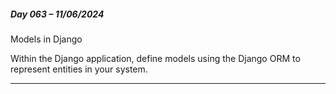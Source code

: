 ##### Day 063 – 11/06/2024

Models in Django

Within the Django application, define models using the Django ORM to represent entities in your system.

---